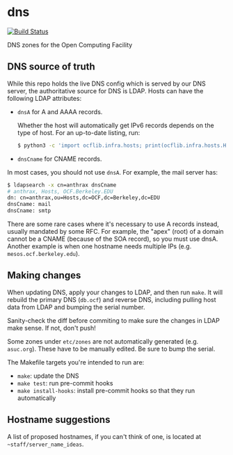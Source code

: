 # dns

[![Build Status](https://jenkins.ocf.berkeley.edu/buildStatus/icon?job=ocf/dns/master)](https://jenkins.ocf.berkeley.edu/job/ocf/job/dns/job/master)

DNS zones for the Open Computing Facility


## DNS source of truth

While this repo holds the live DNS config which is served by our DNS server,
the authoritative source for DNS is LDAP. Hosts can have the following LDAP
attributes:

* `dnsA` for A and AAAA records.

  Whether the host will automatically get IPv6 records depends on the type of
  host. For an up-to-date listing, run:

  ```bash
  $ python3 -c 'import ocflib.infra.hosts; print(ocflib.infra.hosts.HOST_TYPES_WITH_IPV6)'
  ```

* `dnsCname` for CNAME records.


In most cases, you should not use `dnsA`. For example, the mail server has:

```bash
$ ldapsearch -x cn=anthrax dnsCname
# anthrax, Hosts, OCF.Berkeley.EDU
dn: cn=anthrax,ou=Hosts,dc=OCF,dc=Berkeley,dc=EDU
dnsCname: mail
dnsCname: smtp
```

There are some rare cases where it's necessary to use A records instead,
usually mandated by some RFC. For example, the "apex" (root) of a domain cannot
be a CNAME (because of the SOA record), so you must use dnsA. Another example
is when one hostname needs multiple IPs (e.g. `mesos.ocf.berkeley.edu`).


## Making changes

When updating DNS, apply your changes to LDAP, and then run `make`. It will
rebuild the primary DNS (`db.ocf`) and reverse DNS, including pulling host data
from LDAP and bumping the serial number.

Sanity-check the diff before commiting to make sure the changes in LDAP make
sense. If not, don't push!

Some zones under `etc/zones` are not automatically generated (e.g. `asuc.org`).
These have to be manually edited. Be sure to bump the serial.

The Makefile targets you're intended to run are:

- `make`: update the DNS
- `make test`: run pre-commit hooks
- `make install-hooks`: install pre-commit hooks so that they run automatically


## Hostname suggestions

A list of proposed hostnames, if you can't think of one, is located at
`~staff/server_name_ideas`.
